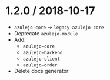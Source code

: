 # 1.2.0 / 2018-10-17
* `azulejo-core` → `legacy-azulejo-core`
* Deprecate `azulejo-module`
* Add:
  - `azulejo-core`
  - `azulejo-backend`
  - `azulejo-client`
  - `azulejo-order`
* Delete docs generator
